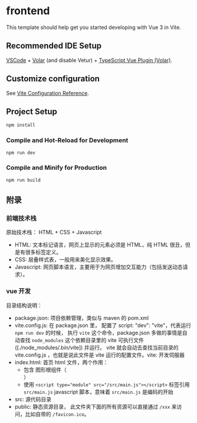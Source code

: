 # frontend

This template should help get you started developing with Vue 3 in Vite.

## Recommended IDE Setup

[VSCode](https://code.visualstudio.com/) + [Volar](https://marketplace.visualstudio.com/items?itemName=Vue.volar) (and disable Vetur) + [TypeScript Vue Plugin (Volar)](https://marketplace.visualstudio.com/items?itemName=Vue.vscode-typescript-vue-plugin).

## Customize configuration

See [Vite Configuration Reference](https://vitejs.dev/config/).

## Project Setup

```sh
npm install
```

### Compile and Hot-Reload for Development

```sh
npm run dev
```

### Compile and Minify for Production

```sh
npm run build
```

## 附录

### 前端技术栈

原始技术栈： HTML + CSS + Javascript

* HTML: 文本标记语言，网页上显示的元素必须是 HTML，纯 HTML 很丑，但是有很多标签定义。
* CSS: 层叠样式表，一般用来美化显示效果。
* Javascript: 网页脚本语言，主要用于为网页增加交互能力（包括发送动态请求）。

### vue 开发

目录结构说明：
* package.json: 项目依赖管理，类似与 maven 的 pom.xml
* vite.config.js: 在 package.json 里， 配置了 script:  "dev": "vite"，代表运行 `npm run dev` 的时候，
      执行 `vite` 这个命令，package.json 多做的事情是自动查找 `node_modules` 这个依赖目录里的 vite 可执行文件([./node_modules/.bin/vite])
      并运行。 vite 就会自动去查找当前目录的 vite.config.js ，也就是说此文件是 vite 运行的配置文件。vite: 开发伺服器
* index.html: 首页 html 文件，两个作用：
  * 包含 图形根组件（<div id="app"></div>）
  * 使用 `<script type="module" src="/src/main.js"></script>` 标签引用 `src/main.js` javascript 脚本，意味着 `src/main.js` 是编码的开始
* src: 源代码目录
* public: 静态资源目录， 此文件夹下面的所有资源可以直接通过 `/xxx` 来访问，比如自带的 `/favicon.ico`。